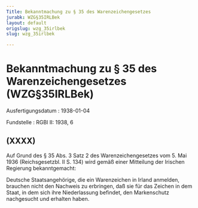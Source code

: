 ```yaml
---
Title: Bekanntmachung zu § 35 des Warenzeichengesetzes
jurabk: WZG§35IRLBek
layout: default
origslug: wzg_35irlbek
slug: wzg_35irlbek

---
```


# Bekanntmachung zu § 35 des Warenzeichengesetzes (WZG§35IRLBek)

Ausfertigungsdatum
:   1938-01-04

Fundstelle
:   RGBl II: 1938, 6



## (XXXX)

Auf Grund des § 35 Abs. 3 Satz 2 des Warenzeichengesetzes vom 5. Mai 1936 (Reichsgesetzbl. II S. 134) wird gemäß einer Mitteilung der Irischen Regierung bekanntgemacht:

Deutsche Staatsangehörige, die ein Warenzeichen in Irland anmelden, brauchen nicht den Nachweis zu erbringen, daß sie für das Zeichen in dem Staat, in dem sich ihre Niederlassung befindet, den Markenschutz nachgesucht und erhalten haben.

